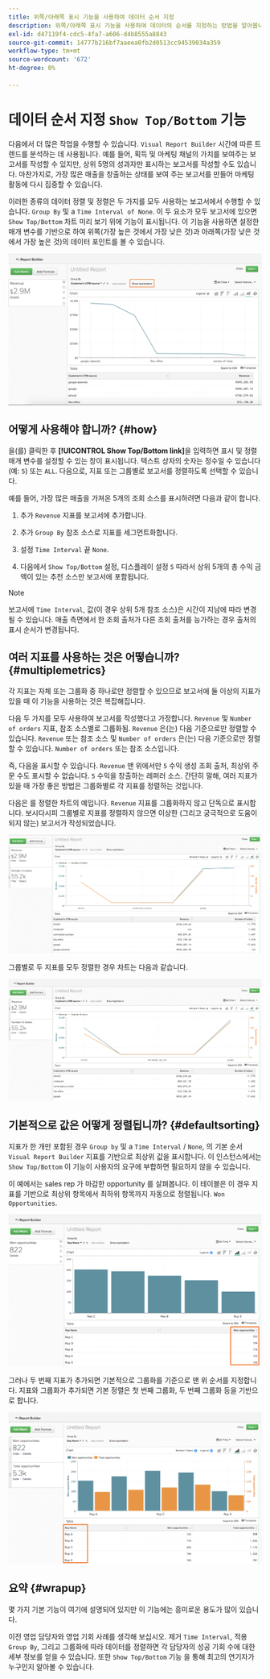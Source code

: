 ```yaml
---
title: 위쪽/아래쪽 표시 기능을 사용하여 데이터 순서 지정
description: 위쪽/아래쪽 표시 기능을 사용하여 데이터의 순서를 지정하는 방법을 알아봅니다.
exl-id: d47119f4-cdc5-4fa7-a606-d4b8555a8843
source-git-commit: 14777b216bf7aaeea0fb2d0513cc94539034a359
workflow-type: tm+mt
source-wordcount: '672'
ht-degree: 0%

---
```


# 데이터 순서 지정 `Show Top/Bottom` 기능

다음에서 더 많은 작업을 수행할 수 있습니다. `Visual Report Builder` 시간에 따른 트렌드를 분석하는 데 사용됩니다. 예를 들어, 획득 및 마케팅 채널의 가치를 보여주는 보고서를 작성할 수 있지만, 상위 5명의 성과자만 표시하는 보고서를 작성할 수도 있습니다. 마찬가지로, 가장 많은 매출을 창출하는 상태를 보여 주는 보고서를 만들어 마케팅 활동에 다시 집중할 수 있습니다.

이러한 종류의 데이터 정렬 및 정렬은 두 가지를 모두 사용하는 보고서에서 수행할 수 있습니다. `Group By` 및 a `Time Interval of None`. 이 두 요소가 모두 보고서에 있으면 `Show Top/Bottom` 차트 미리 보기 위에 기능이 표시됩니다. 이 기능을 사용하면 설정한 매개 변수를 기반으로 하여 위쪽(가장 높은 것에서 가장 낮은 것)과 아래쪽(가장 낮은 것에서 가장 높은 것)의 데이터 포인트를 볼 수 있습니다.

![시각적 Report Builder에 위쪽/아래쪽 기능을 표시합니다.](../../assets/Show_Top_Bottom.png)

## 어떻게 사용해야 합니까? {#how}

을(를) 클릭한 후 **[!UICONTROL Show Top/Bottom link]**&#x200B;을 입력하면 표시 및 정렬 매개 변수를 설정할 수 있는 창이 표시됩니다. 텍스트 상자의 숫자는 정수일 수 있습니다(예: `5`) 또는 `ALL`. 다음으로, 지표 또는 그룹별로 보고서를 정렬하도록 선택할 수 있습니다.

예를 들어, 가장 많은 매출을 가져온 5개의 조회 소스를 표시하려면 다음과 같이 합니다.

1. 추가 `Revenue` 지표를 보고서에 추가합니다.

1. 추가 `Group By` 참조 소스로 지표를 세그먼트화합니다.

1. 설정 `Time Interval` 끝 `None`.

1. 다음에서 `Show Top/Bottom` 설정, 디스플레이 설정 `5` 따라서 상위 5개의 총 수익 금액이 있는 추천 소스만 보고서에 포함됩니다.

>[!NOTE]
>
>보고서에 `Time Interval`, 값(이 경우 상위 5개 참조 소스)은 시간이 지남에 따라 변경될 수 있습니다. 매출 측면에서 한 조회 출처가 다른 조회 출처를 능가하는 경우 출처의 표시 순서가 변경됩니다.

## 여러 지표를 사용하는 것은 어떻습니까? {#multiplemetrics}

각 지표는 자체 또는 그룹화 중 하나로만 정렬할 수 있으므로 보고서에 둘 이상의 지표가 있을 때 이 기능을 사용하는 것은 복잡해집니다.

다음 두 가지를 모두 사용하여 보고서를 작성했다고 가정합니다. `Revenue` 및 `Number of orders` 지표, 참조 소스별로 그룹화됨. `Revenue` 은(는) 다음 기준으로만 정렬할 수 있습니다. `Revenue` 또는 참조 소스 및 `Number of orders` 은(는) 다음 기준으로만 정렬할 수 있습니다. `Number of orders` 또는 참조 소스입니다.

즉, 다음을 표시할 수 있습니다. `Revenue` 맨 위에서만 `5` 수익 생성 조회 출처, 최상위 주문 수도 표시할 수 없습니다. `5` 수익을 창출하는 레퍼러 소스. 간단히 말해, 여러 지표가 있을 때 가장 좋은 방법은 그룹화별로 각 지표를 정렬하는 것입니다.

다음은 를 정렬한 차트의 예입니다. `Revenue` 지표를 그룹화하지 않고 단독으로 표시합니다. 보시다시피 그룹별로 지표를 정렬하지 않으면 이상한 (그리고 궁극적으로 도움이 되지 않는) 보고서가 작성되었습니다.

![낯설고 도움이 되지 않는 보고서 결과.](../../assets/strange-report-results.png)

그룹별로 두 지표를 모두 정렬한 경우 차트는 다음과 같습니다.

![그룹별로 두 지표를 모두 정렬합니다.](../../assets/sort-metrics-by-grouping.png)

## 기본적으로 값은 어떻게 정렬됩니까? {#defaultsorting}

지표가 한 개만 포함된 경우 `Group by` 및 a `Time Interval` / `None`, 의 기본 순서 `Visual Report Builder` 지표를 기반으로 최상위 값을 표시합니다. 이 인스턴스에서는 `Show Top/Bottom` 이 기능이 사용자의 요구에 부합하면 필요하지 않을 수 있습니다.

이 예에서는 sales rep 가 마감한 opportunity 를 살펴봅니다. 이 테이블은 이 경우 지표를 기반으로 최상위 항목에서 최하위 항목까지 자동으로 정렬됩니다. `Won Opportunities`.

![지표별 순서 지정.](../../assets/Ordered_by_metric.png)

그러나 두 번째 지표가 추가되면 기본적으로 그룹화를 기준으로 맨 위 순서를 지정합니다. 지표와 그룹화가 추가되면 기본 정렬은 첫 번째 그룹화, 두 번째 그룹화 등을 기반으로 합니다.

![그룹별 순서 지정.](../../assets/Ordered_by_grouping.png)

## 요약 {#wrapup}

몇 가지 기본 기능이 여기에 설명되어 있지만 이 기능에는 흥미로운 용도가 많이 있습니다.

이전 영업 담당자와 영업 기회 사례를 생각해 보십시오. 제거 `Time Interval`, 적용 `Group By`, 그리고 그룹화에 따라 데이터를 정렬하면 각 담당자의 성공 기회 수에 대한 세부 정보를 얻을 수 있습니다. 또한 `Show Top/Bottom` 기능 을 통해 최고의 연기자가 누구인지 알아볼 수 있습니다.
